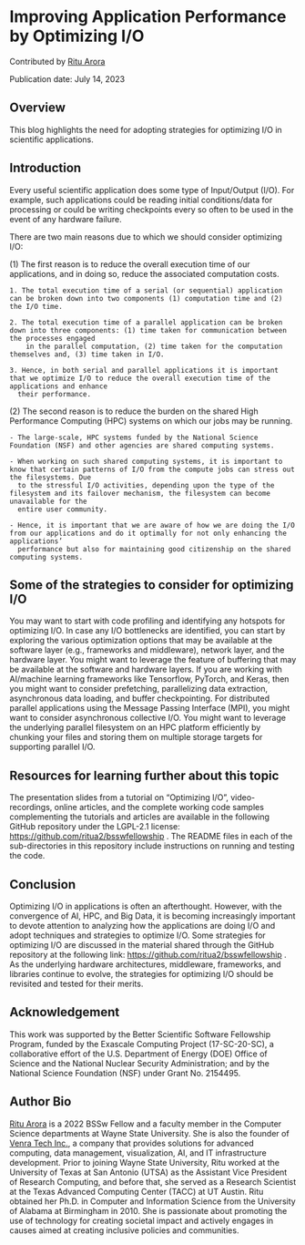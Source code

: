 # Improving Application Performance by Optimizing I/O

Contributed by [Ritu Arora](https://www.linkedin.com/in/ritu-a-59b58ab/)

Publication date: July 14, 2023

## Overview
This blog highlights the need for adopting strategies for optimizing I/O in scientific applications.

## Introduction
Every useful scientific application does some type of Input/Output (I/O). For example, such applications could be reading initial conditions/data for processing or could be writing checkpoints every so often to be used in the event of any hardware failure.

There are two main reasons due to which we should consider optimizing I/O: 

(1)	The first reason is to reduce the overall execution time of our applications, and in doing so, reduce the associated computation costs.

    1. The total execution time of a serial (or sequential) application can be broken down into two components (1) computation time and (2) the I/O time.
    
    2. The total execution time of a parallel application can be broken down into three components: (1) time taken for communication between the processes engaged 
        in the parallel computation, (2) time taken for the computation themselves and, (3) time taken in I/O. 
        
    3. Hence, in both serial and parallel applications it is important that we optimize I/O to reduce the overall execution time of the applications and enhance 
      their performance. 

(2)	The second reason is to reduce the burden on the shared High Performance Computing (HPC) systems on which our jobs may be running.

    - The large-scale, HPC systems funded by the National Science Foundation (NSF) and other agencies are shared computing systems. 
    
    - When working on such shared computing systems, it is important to know that certain patterns of I/O from the compute jobs can stress out the filesystems. Due 
      to the stressful I/O activities, depending upon the type of the filesystem and its failover mechanism, the filesystem can become unavailable for the 
      entire user community. 
        
    - Hence, it is important that we are aware of how we are doing the I/O from our applications and do it optimally for not only enhancing the applications’ 
      performance but also for maintaining good citizenship on the shared computing systems.

## Some of the strategies to consider for optimizing I/O
You may want to start with code profiling and identifying any hotspots for optimizing I/O. In case any I/O bottlenecks are identified, you can start by exploring the various optimization options that may be available at the software layer (e.g., frameworks and middleware), network layer, and the hardware layer. You might want to leverage the feature of buffering that may be available at the software and hardware layers. If you are working with AI/machine learning frameworks like Tensorflow, PyTorch, and Keras, then you might want to consider prefetching, parallelizing data extraction, asynchronous data loading, and buffer checkpointing. For distributed parallel applications using the Message Passing Interface (MPI), you might want to consider asynchronous collective I/O. You might want to leverage the underlying parallel filesystem on an HPC platform efficiently by chunking your files and storing them on multiple storage targets for supporting parallel I/O.

## Resources for learning further about this topic
The presentation slides from a tutorial on “Optimizing I/O”, video-recordings, online articles, and the complete working code samples complementing the tutorials and articles are available in the following GitHub repository under the LGPL-2.1 license: https://github.com/ritua2/bsswfellowship . The README files in each of the sub-directories in this repository include instructions on running and testing the code.

## Conclusion
Optimizing I/O in applications is often an afterthought. However, with the convergence of AI, HPC, and Big Data, it is becoming increasingly important to devote attention to analyzing how the applications are doing I/O and adopt techniques and strategies to optimize I/O. Some strategies for optimizing I/O are discussed in the material shared through the GitHub repository at the following link: https://github.com/ritua2/bsswfellowship . As the underlying hardware architectures, middleware, frameworks, and libraries continue to evolve, the strategies for optimizing I/O should be revisited and tested for their merits.

## Acknowledgement
This work was supported by the Better Scientific Software Fellowship Program, funded by the Exascale Computing Project (17-SC-20-SC), a collaborative effort of the U.S. Department of Energy (DOE) Office of Science and the National Nuclear Security Administration; and by the National Science Foundation (NSF) under Grant No. 2154495.

## Author Bio
[Ritu Arora](https://www.linkedin.com/in/ritu-a-59b58ab/) is a 2022 BSSw Fellow and a faculty member in the Computer Science departments at Wayne State University. She is also the founder of [Venra Tech Inc.](https://www.venratech.com/), a company that provides solutions for advanced computing, data management, visualization, AI, and IT infrastructure development. Prior to joining Wayne State University, Ritu worked at the University of Texas at San Antonio (UTSA) as the Assistant Vice President of Research Computing, and before that, she served as a Research Scientist at the Texas Advanced Computing Center (TACC) at UT Austin. Ritu obtained her Ph.D. in Computer and Information Science from the University of Alabama at Birmingham in 2010. She is passionate about promoting the use of technology for creating societal impact and actively engages in causes aimed at creating inclusive policies and communities.
